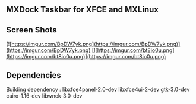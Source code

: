 MXDock Taskbar for XFCE and MXLinux
-----------------------------------

## Screen Shots

[![https://imgur.com/BpDW7yk.png](https://imgur.com/BpDW7yk.png)](https://imgur.com/BpDW7yk.png)
[![https://imgur.com/bt8io0u.png](https://imgur.com/bt8io0u.png)](https://imgur.com/bt8io0u.png)

## Dependencies

Building dependency :
libxfce4panel-2.0-dev
libxfce4ui-2-dev
gtk-3.0-dev
cairo-1.16-dev
libwnck-3.0-dev

